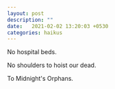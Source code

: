 ```yaml
---
layout: post
description: ""
date:   2021-02-02 13:20:03 +0530
categories: haikus
---
```

No hospital beds.

No shoulders to hoist our dead.

To Midnight's Orphans.
